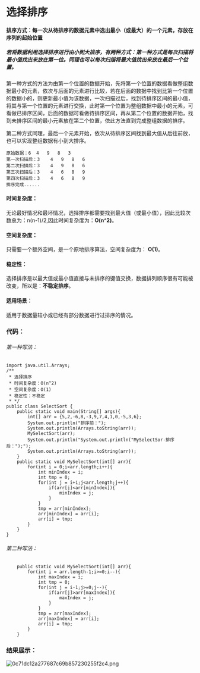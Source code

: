 
#   选择排序
####	排序方式：每一次从待排序的数据元素中选出最小（或最大）的一个元素，存放在序列的起始位置
#####	若将数据利用选择排序进行由小到大排序，有两种方式：第一种方式是每次扫描将最小值找出来放在第一位。同理也可以每次扫描将最大值找出来放在最后一个位置。
第一种方式的方法为由第一个位置的数据开始，先将第一个位置的数据看做整组数据最小的元素，依次与后面的元素进行比较，若在后面的数据中找到比第一个位置的数据小的，则更新最小值为该数据，一次扫描过后，找到待排序区间的最小值，将其与第一个位置的元素进行交换，此时第一个位置为整组数据中最小的元素，可看做已排序区间，后面的数据可看做待排序区间，再从第二个位置的数据开始，找到未排序区间的最小元素放在第二个位置，依此方法直到完成整组数据的排序。

第二种方式同理，最后一个元素开始，依次从待排序区间找到最大值从后往前放，也可以实现整组数据有小到大排序。
```
原始数据：6	4	9	8	3
第一次扫描后：3	4	9	8	6
第二次扫描后：3	4	9	8	6
第三次扫描后：3	4	6	8	9
第四次扫描后：3	4	6	8	9	
排序完成......
```
####	时间复杂度：
无论最好情况和最坏情况，选择排序都需要找到最大值（或最小值），因此比较次数总为：n(n-1)/2,因此时间复杂度为：**O(n^2)**。
####	空间复杂度：
只需要一个额外空间，是⼀个原地排序算法，空间复杂度为： **O(1)**。
####	稳定性：
选择排序是以最大值或最小值直接与未排序的键值交换，数据排列顺序很有可能被改变，所以是：**不稳定排序**。
####	适用场景：
适用于数据量较小或已经有部分数据进行过排序的情况。
###	代码：
######	第一种写法：
```
import java.util.Arrays;
/**
 * 选择排序
 * 时间复杂度：O(n^2)
 * 空间复杂度：O(1)
 * 稳定性：不稳定
 * */
public class SelectSort {
    public static void main(String[] args){
        int[] arr = {5,2,-6,8,-3,9,7,4,1,0,-5,3,6};
        System.out.println("排序前：");
        System.out.println(Arrays.toString(arr));
        MySelectSort(arr);
        System.out.println("System.out.println("MySelectSor-排序后：");");
        System.out.println(Arrays.toString(arr));
    }
    public static void MySelectSort(int[] arr){
        for(int i = 0;i<arr.length;i++){
            int minIndex = i;
            int tmp = 0;
            for(int j = i+1;j<arr.length;j++){
                if(arr[j]<arr[minIndex]){
                    minIndex = j;
                }
            }
            tmp = arr[minIndex];
            arr[minIndex] = arr[i];
            arr[i] = tmp;
        }
    }
}
```
######	第二种写法：
```
    public static void MySelectSort(int[] arr){
        for(int i = arr.length-1;i>=0;i--){
            int maxIndex = i;
            int tmp = 0;
            for(int j = i-1;j>=0;j--){
                if(arr[j]>arr[maxIndex]){
                    maxIndex = j;
                }
            }
            tmp = arr[maxIndex];
            arr[maxIndex] = arr[i];
            arr[i] = tmp;
        }
    }
```
### 结果展示：
![0c71dc12a277687c69b857230255f2c4.png](en-resource://database/888:1)